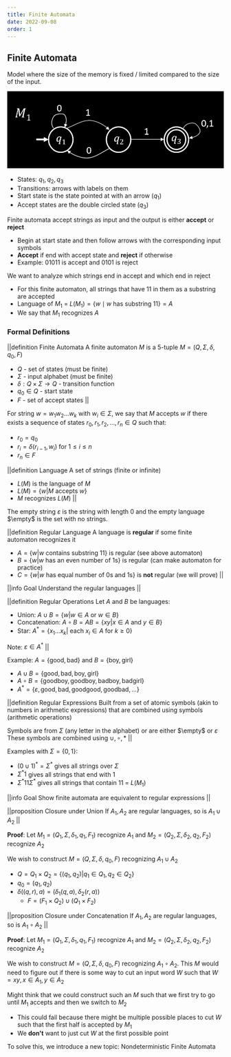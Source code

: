 ```yaml
---
title: Finite Automata
date: 2022-09-08
order: 1
---
```


## Finite Automata

Model where the size of the memory is fixed / limited compared to the size of the input.

![](img/finite-ex.png?maxwx=1)

- States: $q_1, q_2, q_3$
- Transitions: arrows with labels on them
- Start state is the state pointed at with an arrow ($q_1$)
- Accept states are the double circled state ($q_3$)

Finite automata accept strings as input and the output is either **accept** or **reject**

- Begin at start state and then follow arrows with the corresponding input symbols
- **Accept** if end with accept state and **reject** if otherwise
- Example: $01011$ is accept and $0101$ is reject

We want to analyze which strings end in accept and which end in reject

- For this finite automaton, all strings that have $11$ in them as a substring are accepted
- Language of $M_1$ = $L(M_1) = \{w \mid w\text{ has substring } 11\} = A$
- We say that $M_1$ recognizes $A$

### Formal Definitions

||definition Finite Automata
A finite automaton $M$ is a 5-tuple $M = (Q, \Sigma, \delta, q_0, F)$

- $Q$ - set of states (must be finite)
- $\Sigma$ - input alphabet (must be finite)
- $\delta: Q \times \Sigma \rightarrow Q$ - transition function
- $q_0 \in Q$ - start state
- $F$ - set of accept states
  ||

For string $w = w_1w_2\dots w_k$ with $w_i \in \Sigma$, we say that $M$ accepts $w$ if there exists a sequence of states $r_0, r_1, r_2, \dots, r_n \in Q$ such that:

- $r_0 = q_0$
- $r_i = \delta(r_{i-1}, w_i)$ for $1 \leq i \leq n$
- $r_n \in F$

||definition Language
A set of strings (finite or infinite)

- $L(M)$ is the language of $M$
- $L(M) = \{w | M \text{ accepts } w\}$
- $M$ recognizes $L(M)$
  ||

The empty string $\varepsilon$ is the string with length $0$ and the empty language $\empty$ is the set with no strings.

||definition Regular Language
A language is **regular** if some finite automaton recognizes it

- $A = \{w|w \text{ contains substring 11}\}$ is regular (see above automaton)
- $B = \{w|w \text{ has an even number of 1s}\}$ is regular (can make automaton for practice)
- $C = \{w|w \text{ has equal number of 0s and 1s}\}$ is **not** regular (we will prove)
  ||

||info Goal
Understand the regular languages
||

||definition Regular Operations
Let $A$ and $B$ be languages:

- Union: $A \cup B = \{w|w \in A \text{ or } w \in B\}$
- Concatenation: $A \circ B = AB = \{xy|x \in A \text{ and } y\in B\}$
- Star: $A^* = \{x_1\dots x_k | \text{ each } x_i \in A \text{ for } k \geq 0\}$

Note: $\varepsilon \in A^*$
||

Example: $A = \{\text{good}, \text{bad}\}$ and $B = \{\text{boy}, \text{girl}\}$

- $A \cup B = \{\text{good}, \text{bad}, \text{boy}, \text{girl}\}$
- $A \circ B = \{\text{goodboy}, \text{goodboy}, \text{badboy}, \text{badgirl}\}$
- $A^* = \{\varepsilon, \text{good}, \text{bad}, \text{goodgood}, \text{goodbad}, \dots\}$

||definition Regular Expressions
Built from a set of atomic symbols (akin to numbers in arithmetic expressions) that are combined using symbols (arithmetic operations)

Symbols are from $\Sigma$ (any letter in the alphabet) or are either $\empty$ or $\varepsilon$
These symbols are combined using $\cup, \circ, *$
||

Examples with $\Sigma = \{0, 1\}$:

- $(0 \cup 1)^* = \Sigma^*$ gives all strings over $\Sigma$
- $\Sigma^*1$ gives all strings that end with $1$
- $\Sigma^*11\Sigma^*$ gives all strings that contain $11$ = $L(M_1)$

||info Goal
Show finite automata are equivalent to regular expressions
||

||proposition Closure under Union
If $A_1, A_2$ are regular languages, so is $A_1 \cup A_2$
||

**Proof**:
Let $M_1 = (Q_1, \Sigma, \delta_1, q_1, F_1)$ recognize $A_1$ and $M_2 = (Q_2, \Sigma, \delta_2, q_2, F_2)$ recognize $A_2$

We wish to construct $M = (Q, \Sigma, \delta, q_0, F)$ recognizing $A_1 \cup A_2$

- $Q = Q_1 \times Q_2 = \{(q_1, q_2)|q_1 \in Q_1, q_2 \in Q_2\}$
- $q_0 = (q_1, q_2)$
- $\delta((q, r), a) = (\delta_1(q, a), \delta_2(r, a))$
  - $F = (F_1 \times Q_2) \cup (Q_1 \times F_2)$

||proposition Closure under Concatenation
If $A_1, A_2$ are regular languages, so is $A_1 \circ A_2$
||

**Proof**:
Let $M_1 = (Q_1, \Sigma, \delta_1, q_1, F_1)$ recognize $A_1$ and $M_2 = (Q_2, \Sigma, \delta_2, q_2, F_2)$ recognize $A_2$

We wish to construct $M = (Q, \Sigma, \delta, q_0, F)$ recognizing $A_1 \circ A_2$. This $M$ would need to figure out if there is some way to cut an input word $W$ such that $W = xy, x \in A_1, y \in A_2$

Might think that we could construct such an $M$ such that we first try to go until $M_1$ accepts and then we switch to $M_2$

- This could fail because there might be multiple possible places to cut $W$ such that the first half is accepted by $M_1$
- We **don't** want to just cut $W$ at the first possible point

To solve this, we introduce a new topic: Nondeterministic Finite Automata
